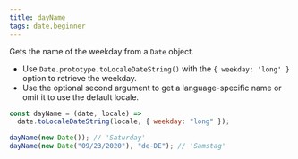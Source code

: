 ```yaml
---
title: dayName
tags: date,beginner
---
```


Gets the name of the weekday from a `Date` object.

- Use `Date.prototype.toLocaleDateString()` with the `{ weekday: 'long' }` option to retrieve the weekday.
- Use the optional second argument to get a language-specific name or omit it to use the default locale.

```js
const dayName = (date, locale) =>
  date.toLocaleDateString(locale, { weekday: "long" });
```

```js
dayName(new Date()); // 'Saturday'
dayName(new Date("09/23/2020"), "de-DE"); // 'Samstag'
```

